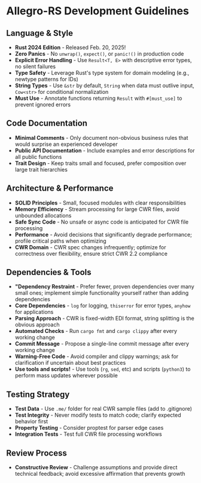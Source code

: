 # Allegro-RS Development Guidelines

## Language & Style
- **Rust 2024 Edition** - Released Feb. 20, 2025!
- **Zero Panics** - No `unwrap()`, `expect()`, or `panic!()` in production code
- **Explicit Error Handling** - Use `Result<T, E>` with descriptive error types, no silent failures
- **Type Safety** - Leverage Rust's type system for domain modeling (e.g., newtype patterns for IDs)
- **String Types** - Use `&str` by default, `String` when data must outlive input, `Cow<str>` for conditional normalization
- **Must Use** - Annotate functions returning `Result` with `#[must_use]` to prevent ignored errors

## Code Documentation
- **Minimal Comments** - Only document non-obvious business rules that would surprise an experienced developer
- **Public API Documentation** - Include examples and error descriptions for all public functions
- **Trait Design** - Keep traits small and focused, prefer composition over large trait hierarchies

## Architecture & Performance
- **SOLID Principles** - Small, focused modules with clear responsibilities
- **Memory Efficiency** - Stream processing for large CWR files, avoid unbounded allocations
- **Safe Sync Code** - No unsafe or async code is anticipated for CWR file processing
- **Performance** - Avoid decisions that significantly degrade performance; profile critical paths when optimizing
- **CWR Domain** - CWR spec changes infrequently; optimize for correctness over flexibility, ensure strict CWR 2.2 compliance

## Dependencies & Tools
- **"Dependency Restraint** - Prefer fewer, proven dependencies over many small ones; implement simple functionality yourself rather than adding dependencies
- **Core Dependencies** - `log` for logging, `thiserror` for error types, `anyhow` for applications
- **Parsing Approach** - CWR is fixed-width EDI format, string splitting is the obvious approach
- **Automated Checks** - Run `cargo fmt` and `cargo clippy` after every working change
- **Commit Message** - Propose a single-line commit message after every working change
- **Warning-Free Code** - Avoid compiler and clippy warnings; ask for clarification if uncertain about best practices
- **Use tools and scripts!** - Use tools (`rg`, `sed`, etc) and scripts (`python3`) to perform mass updates wherever possible

## Testing Strategy
- **Test Data** - Use `.me/` folder for real CWR sample files (add to .gitignore)
- **Test Integrity** - Never modify tests to match code; clarify expected behavior first
- **Property Testing** - Consider proptest for parser edge cases
- **Integration Tests** - Test full CWR file processing workflows

## Review Process
- **Constructive Review** - Challenge assumptions and provide direct technical feedback; avoid excessive affirmation that prevents growth